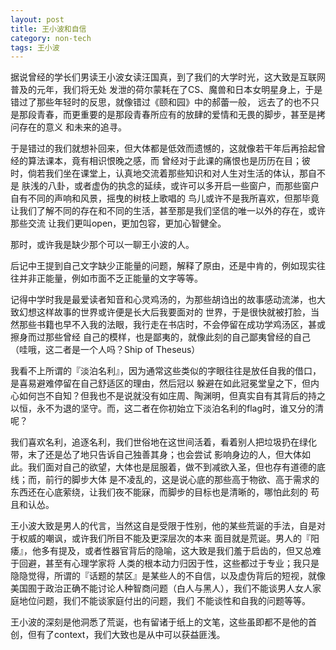 ```yaml
---
layout: post
title: 王小波和自信
category: non-tech
tags: 王小波
---
```


据说曾经的学长们男读王小波女读汪国真，到了我们的大学时光，这大致是互联网普及的元年，我们将无处
发泄的荷尔蒙耗在了CS、魔兽和日本女明星身上，于是错过了那些年轻时的反思，就像错过《颐和园》中的郝蕾一般，
远去了的也不只是那段青春，而更重要的是那段青春所应有的放肆的爱情和无畏的脚步，甚至是拷问存在的意义
和未来的追寻。

于是错过的我们就想补回来，但大体都是低效而遗憾的，这就像若干年后再拾起曾经的算法课本，竟有相识恨晚之感，而
曾经对于此课的痛恨也是历历在目；彼时，倘若我们坐在课堂上，认真地交流着那些知识和对人生对生活的体认，那自不是
肤浅的八卦，或者虚伪的执念的延续，或许可以多开启一些窗户，而那些窗户自有不同的声响和风景，摇曳的树枝上歌唱的
鸟儿或许不是我所喜欢，但那毕竟让我们了解不同的存在和不同的生活，甚至那是我们坚信的唯一以外的存在，或许那些交流
让我们更叫open，更加包容，更加心智健全。

那时，或许我是缺少那个可以一聊王小波的人。

后记中王提到自己文字缺少正能量的问题，解释了原由，还是中肯的，例如现实往往并非正能量，例如市面不乏正能量的文字等等。

记得中学时我是最爱读者知音和心灵鸡汤的，为那些胡诌出的故事感动流涕，也大致幻想这样故事的世界或许便是长大后我要面对的
世界，于是很快就被打脸，当然那些书籍也早不入我的法眼，我行走在书店时，不会停留在成功学鸡汤区，甚或擦身而过那些曾经
自己的模样，也是鄙夷的，就像此刻的自己鄙夷曾经的自己（哇哦，这二者是一个人吗？Ship of Theseus）

我看不上所谓的『淡泊名利』，因为通常这些类似的字眼往往是放任自我的借口，是喜易避难停留在自己舒适区的理由，然后冠以
躲避在如此冠冕堂皇之下，但内心如何岂不自知？但我也不是说就没有如庄周、陶渊明，但真实自有其背后的持之以恒，永不为退的坚守。而，这二者在你初始立下淡泊名利的flag时，谁又分的清呢？

我们喜欢名利，追逐名利，我们世俗地在这世间活着，看着别人把垃圾扔在绿化带，末了还是怂了地只告诉自己独善其身；也会尝试
影响身边的人，但大体如此。我们面对自己的欲望，大体也是屈服着，做不到减欲入圣，但也存有道德的底线；而，前行的脚步大体
是不凌乱的，这是说心底的那些高于物欲、高于需求的东西还在心底萦绕，让我们夜不能寐，而脚步的目标也是清晰的，哪怕此刻的
苟且和认怂。

王小波大致是男人的代言，当然这自是受限于性别，他的某些荒诞的手法，自是对于权威的嘲讽，或许我们所目不能及更深层次的本来
面目就是荒诞。男人的『阳痿』，他多有提及，或者性器官背后的隐喻，这大致是我们羞于启齿的，但又总难于回避，甚至有心理学家将
人类的根本动力归因于性，这些都过于专业；我只是隐隐觉得，所谓的『话题的禁区』是某些人的不自信，以及虚伪背后的短视，就像
美国囿于政治正确不能讨论人种智商问题（白人与黑人），我们不能谈男人女人家庭地位问题，我们不能谈家庭付出的问题，我们
不能谈性和自我的问题等等。

王小波的深刻是他洞悉了荒诞，也有留诸于纸上的文笔，这些虽即都不是他的首创，但有了context，我们大致也是从中可以获益匪浅。
